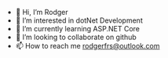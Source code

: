 - 👋 Hi, I’m Rodger
- 👀 I’m interested in dotNet Development
- 🌱 I’m currently learning ASP.NET Core
- 💞️ I’m looking to collaborate on github
- 📫 How to reach me rodgerfrs@outlook.com

<!---
rodgerfrs/rodgerfrs is a ✨ special ✨ repository because its `README.md` (this file) appears on your GitHub profile.
You can click the Preview link to take a look at your changes.. 
--->
